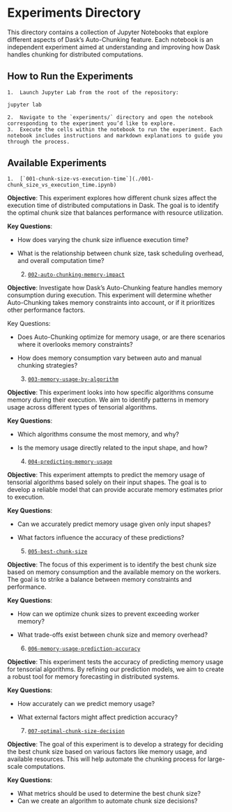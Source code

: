 # Experiments Directory

This directory contains a collection of Jupyter Notebooks that explore different aspects of Dask’s Auto-Chunking feature.
Each notebook is an independent experiment aimed at understanding and improving how Dask handles chunking for distributed computations.

## How to Run the Experiments

	1.	Launch Jupyter Lab from the root of the repository:
```sh
jupyter lab
```
	2.	Navigate to the `experiments/` directory and open the notebook corresponding to the experiment you’d like to explore.
	3.	Execute the cells within the notebook to run the experiment. Each notebook includes instructions and markdown explanations to guide you through the process.

## Available Experiments

	1.	[`001-chunk-size-vs-execution-time`](./001-chunk_size_vs_execution_time.ipynb)

**Objective**:
This experiment explores how different chunk sizes affect the execution time of distributed computations in Dask.
The goal is to identify the optimal chunk size that balances performance with resource utilization.

**Key Questions**:
- How does varying the chunk size influence execution time?
- What is the relationship between chunk size, task scheduling overhead, and overall computation time?

	2.	[`002-auto-chunking-memory-impact`](./002-auto_chunking_memory_impact.ipynb)

**Objective**:
Investigate how Dask’s Auto-Chunking feature handles memory consumption during execution.
This experiment will determine whether Auto-Chunking takes memory constraints into account, or if it prioritizes other performance factors.

Key Questions:
- Does Auto-Chunking optimize for memory usage, or are there scenarios where it overlooks memory constraints?
- How does memory consumption vary between auto and manual chunking strategies?

	3.	[`003-memory-usage-by-algorithm`](./003-memory-usage-by-algorithm.ipynb)

**Objective**:
This experiment looks into how specific algorithms consume memory during their execution.
We aim to identify patterns in memory usage across different types of tensorial algorithms.

**Key Questions**:
- Which algorithms consume the most memory, and why?
- Is the memory usage directly related to the input shape, and how?

	4.	[`004-predicting-memory-usage`](./004-predicting-memory-usage.ipynb)

**Objective**:
This experiment attempts to predict the memory usage of tensorial algorithms based solely on their input shapes.
The goal is to develop a reliable model that can provide accurate memory estimates prior to execution.

**Key Questions**:
- Can we accurately predict memory usage given only input shapes?
- What factors influence the accuracy of these predictions?

	5.	[`005-best-chunk-size`](./005-best-chunk-size.ipynb)

**Objective**:
The focus of this experiment is to identify the best chunk size based on memory consumption and the available memory on the workers.
The goal is to strike a balance between memory constraints and performance.

**Key Questions**:
- How can we optimize chunk sizes to prevent exceeding worker memory?
- What trade-offs exist between chunk size and memory overhead?

	6.	[`006-memory-usage-prediction-accuracy`](./006-memory-usage-prediction-accuracy.ipynb)

**Objective**:
This experiment tests the accuracy of predicting memory usage for tensorial algorithms.
By refining our prediction models, we aim to create a robust tool for memory forecasting in distributed systems.

**Key Questions**:
- How accurately can we predict memory usage?
- What external factors might affect prediction accuracy?

	7.	[`007-optimal-chunk-size-decision`](./007-optimal-chunk-size-decision.ipynb)

**Objective**:
The goal of this experiment is to develop a strategy for deciding the best chunk size based on various factors like memory usage, and available resources.
This will help automate the chunking process for large-scale computations.

**Key Questions**:
- What metrics should be used to determine the best chunk size?
- Can we create an algorithm to automate chunk size decisions?